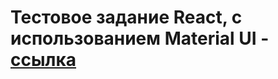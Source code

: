 # Тестовое задание React, с использованием Material UI - [ссылка](https://sickgang.github.io/react-material/)
